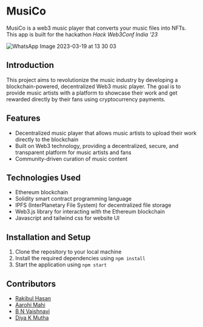 # MusiCo 
MusiCo is a web3 music player that converts your music files into NFTs.
This app is built for the hackathon *Hack Web3Conf India '23*

![WhatsApp Image 2023-03-19 at 13 30 03]()


## Introduction
This project aims to revolutionize the music industry by developing a blockchain-powered, decentralized Web3 music player. The goal is to provide music artists with a platform to showcase their work and get rewarded directly by their fans using cryptocurrency payments.

## Features
* Decentralized music player that allows music artists to upload their work directly to the blockchain
* Built on Web3 technology, providing a decentralized, secure, and transparent platform for music artists and fans
* Community-driven curation of music content

## Technologies Used
* Ethereum blockchain
* Solidity smart contract programming language
* IPFS (InterPlanetary File System) for decentralized file storage
* Web3.js library for interacting with the Ethereum blockchain
* Javascript and tailwind css for website UI

## Installation and Setup
1. Clone the repository to your local machine
2. Install the required dependencies using `npm install`
3. Start the application using `npm start`


## Contributors
* [Rakibul Hasan](http://github.com/rohanroc)
* [Aarohi Mahi](https://github.com/amandeep404)
* [B N Vaishnavi](https://github.com/PriyaSingh03)
* [Diya K Mutha](https://github.com/DiyaMutha)

